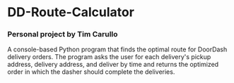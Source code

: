 # DD-Route-Calculator
### Personal project by Tim Carullo
A console-based Python program that finds the optimal route for DoorDash delivery orders. The program asks the user for each delivery's pickup address, delivery address, and deliver by time and returns the optimized order in which the dasher should complete the deliveries.

